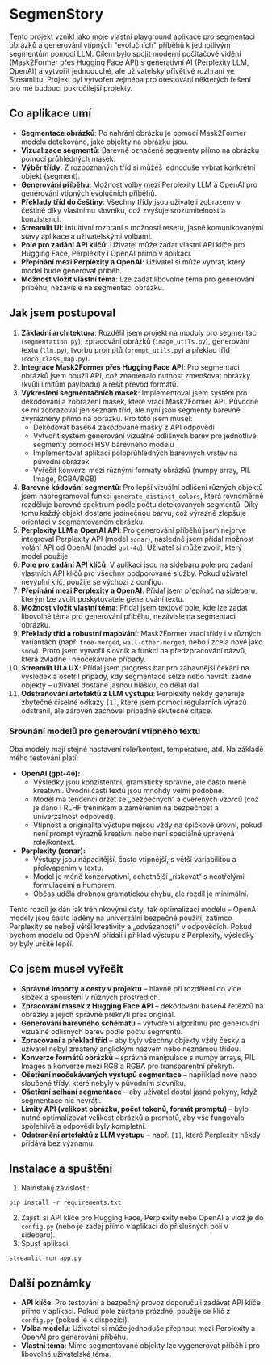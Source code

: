 # SegmenStory

Tento projekt vznikl jako moje vlastní playground aplikace pro segmentaci obrázků a generování vtipných "evolučních" příběhů k jednotlivým segmentům pomocí LLM. Cílem bylo spojit moderní počítačové vidění (Mask2Former přes Hugging Face API) s generativní AI (Perplexity LLM, OpenAI) a vytvořit jednoduché, ale uživatelsky přívětivé rozhraní ve Streamlitu. Projekt byl vytvořen zejména pro otestování některých řešení pro mé budoucí pokročilejší projekty.  

## Co aplikace umí

- **Segmentace obrázků**: Po nahrání obrázku je pomocí Mask2Former modelu detekováno, jaké objekty na obrázku jsou.
- **Vizualizace segmentů**: Barevně označené segmenty přímo na obrázku pomocí průhledných masek.
- **Výběr třídy**: Z rozpoznaných tříd si můžeš jednoduše vybrat konkrétní objekt (segment).
- **Generování příběhu**: Možnost volby mezi Perplexity LLM a OpenAI pro generování vtipných evolučních příběhů.
- **Překlady tříd do češtiny**: Všechny třídy jsou uživateli zobrazeny v češtině díky vlastnímu slovníku, což zvyšuje srozumitelnost a konzistenci.
- **Streamlit UI**: Intuitivní rozhraní s možností resetu, jasně komunikovanými stavy aplikace a uživatelskými volbami.
- **Pole pro zadání API klíčů**: Uživatel může zadat vlastní API klíče pro Hugging Face, Perplexity i OpenAI přímo v aplikaci.
- **Přepínání mezi Perplexity a OpenAI**: Uživatel si může vybrat, který model bude generovat příběh.
- **Možnost vložit vlastní téma**: Lze zadat libovolné téma pro generování příběhu, nezávisle na segmentaci obrázku.


## Jak jsem postupoval

1. **Základní architektura**:
Rozdělil jsem projekt na moduly pro segmentaci (`segmentation.py`), zpracování obrázků (`image_utils.py`), generování textu (`llm.py`), tvorbu promptů (`prompt_utils.py`) a překlad tříd (`coco_class_map.py`).
2. **Integrace Mask2Former přes Hugging Face API**:
Pro segmentaci obrázků jsem použil API, což znamenalo nutnost zmenšovat obrázky (kvůli limitům payloadu) a řešit převod formátů.
3. **Vykreslení segmentačních masek**:
Implementoval jsem systém pro dekódování a zobrazení masek, které vrací Mask2Former API. Původně se mi zobrazoval jen seznam tříd, ale nyní jsou segmenty barevně zvýrazněny přímo na obrázku. Pro toto jsem musel:
    - Dekódovat base64 zakódované masky z API odpovědi
    - Vytvořit systém generování vizuálně odlišných barev pro jednotlivé segmenty pomocí HSV barevného modelu
    - Implementovat aplikaci poloprůhledných barevných vrstev na původní obrázek
    - Vyřešit konverzi mezi různými formáty obrázků (numpy array, PIL Image, RGBA/RGB)
4. **Barevné kódování segmentů**:
Pro lepší vizuální odlišení různých objektů jsem naprogramoval funkci `generate_distinct_colors`, která rovnoměrně rozděluje barevné spektrum podle počtu detekovaných segmentů. Díky tomu každý objekt dostane jedinečnou barvu, což výrazně zlepšuje orientaci v segmentovaném obrázku.
5. **Perplexity LLM a OpenAI API**:
Pro generování příběhů jsem nejprve integroval Perplexity API (model `sonar`), následně jsem přidal možnost volání API od OpenAI (model `gpt-4o`). Uživatel si může zvolit, který model použije.
6. **Pole pro zadání API klíčů**:
V aplikaci jsou na sidebaru pole pro zadání vlastních API klíčů pro všechny podporované služby. Pokud uživatel nevyplní klíč, použije se výchozí z configu.
7. **Přepínání mezi Perplexity a OpenAI**:
Přidal jsem přepínač na sidebaru, kterým lze zvolit poskytovatele generování textu.
8. **Možnost vložit vlastní téma**:
Přidal jsem textové pole, kde lze zadat libovolné téma pro generování příběhu, nezávisle na segmentaci obrázku.
9. **Překlady tříd a robustní mapování**:
Mask2Former vrací třídy i v různých variantách (např. `tree-merged`, `wall-other-merged`, nebo i zcela nové jako `snow`). Proto jsem vytvořil slovník a funkci na předzpracování názvů, která zvládne i neočekávané případy.
10. **Streamlit UI a UX**:
Přidal jsem progress bar pro zábavnější čekání na výsledek a ošetřil případy, kdy segmentace selže nebo nevrátí žádné objekty – uživatel dostane jasnou hlášku, co dělat dál.
11. **Odstraňování artefaktů z LLM výstupu**:
Perplexity někdy generuje zbytečné číselné odkazy `[1]`, které jsem pomocí regulárních výrazů odstranil, ale zároveň zachoval případné skutečné citace.

### Srovnání modelů pro generování vtipného textu

Oba modely mají stejné nastavení role/kontext, temperature, atd. Na základě mého testování platí:

- **OpenAI (gpt-4o):**
    - Výsledky jsou konzistentní, gramaticky správné, ale často méně kreativní. Úvodní části textů jsou mnohdy velmi podobné.
    - Model má tendenci držet se „bezpečných“ a ověřených vzorců (což je dáno i RLHF tréninkem a zaměřením na bezpečnost a univerzálnost odpovědí).
    - Vtipnost a originalita výstupu nejsou vždy na špičkové úrovni, pokud není prompt výrazně kreativní nebo není speciálně upravená role/kontext. 
- **Perplexity (sonar):**
    - Výstupy jsou nápaditější, často vtipnější, s větší variabilitou a překvapením v textu.
    - Model je méně konzervativní, ochotnější „riskovat“ s neotřelými formulacemi a humorem.
    - Občas udělá drobnou gramatickou chybu, ale rozdíl je minimální.

Tento rozdíl je dán jak tréninkovými daty, tak optimalizací modelu – OpenAI modely jsou často laděny na univerzální bezpečné použití, zatímco Perplexity se nebojí větší kreativity a „odvázanosti“ v odpovědích. Pokud bychom modelu od OpenAI přidali i příklad výstupu z Perplexity, výsledky by byly určitě lepší. 

## Co jsem musel vyřešit

- **Správné importy a cesty v projektu** – hlavně při rozdělení do více složek a spouštění v různých prostředích.
- **Zpracování masek z Hugging Face API** – dekódování base64 řetězců na obrázky a jejich správné překrytí přes originál.
- **Generování barevného schématu** – vytvoření algoritmu pro generování vizuálně odlišných barev podle počtu segmentů.
- **Zpracování a překlad tříd** – aby byly všechny objekty vždy česky a uživatel nebyl zmatený anglickým názvem nebo neznámou třídou.
- **Konverze formátů obrázků** – správná manipulace s numpy arrays, PIL Images a konverze mezi RGB a RGBA pro transparentní překrytí.
- **Ošetření neočekávaných výstupů segmentace** – například nové nebo sloučené třídy, které nebyly v původním slovníku.
- **Ošetření selhání segmentace** – aby uživatel dostal jasné pokyny, když segmentace nic nevrátí.
- **Limity API (velikost obrázku, počet tokenů, formát promptu)** – bylo nutné optimalizovat velikost obrázků a promptů, aby vše fungovalo spolehlivě a odpovědi byly kompletní.
- **Odstranění artefaktů z LLM výstupu** – např. `[1]`, které Perplexity někdy přidává bez významu.


## Instalace a spuštění

1. Nainstaluj závislosti:

```
pip install -r requirements.txt
```

2. Zajisti si API klíče pro Hugging Face, Perplexity nebo OpenAI a vlož je do `config.py` (nebo je zadej přímo v aplikaci do příslušných polí v sidebaru).
3. Spusť aplikaci:

```
streamlit run app.py
```


## Další poznámky

- **API klíče**: Pro testování a bezpečný provoz doporučuji zadávat API klíče přímo v aplikaci. Pokud pole zůstane prázdné, použije se klíč z `config.py` (pokud je k dispozici).
- **Volba modelu**: Uživatel si může jednoduše přepnout mezi Perplexity a OpenAI pro generování příběhu.
- **Vlastní téma**: Mimo segmentované objekty lze vygenerovat příběh i pro libovolné uživatelské téma.
